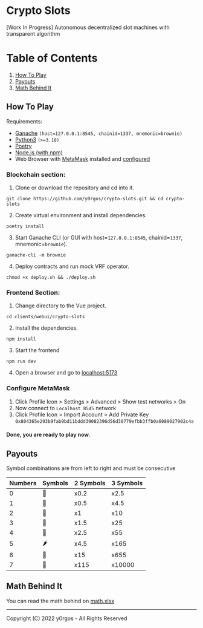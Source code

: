 # Crypto Slots
[Work In Progress] Autonomous decentralized slot machines with transparent algorithm

# Table of Contents
1. [How To Play](#how-to-play)
2. [Payouts](#payouts)
3. [Math Behind It](#math-behind-it)


## How To Play

Requirements:
- [Ganache]() ```(host=127.0.0.1:8545, chainid=1337, mnemonic=brownie)``` 
- [Python3]() ```(>=3.10)```
- [Poetry]()
- [Node.js (with npm)]()
- Web Browser with [MetaMask]() installed and [configured](#configure-metamask)

### Blockchain section:

1. Clone or download the repository and cd into it.
```
git clone https://github.com/y0rgos/crypto-slots.git && cd crypto-slots
```
2. Create virtual environment and install dependencies.
```
poetry install
```
3. Start Ganache CLI (or GUI with host=```127.0.0.1:8545```, chainid=```1337```, mnemonic=```brownie```).
```
ganache-cli -m brownie
```
4. Deploy contracts and run mock VRF operator.
```
chmod +x deploy.sh && ./deploy.sh
```

### Frontend Section:
1. Change directory to the Vue project.
```
cd clients/webui/crypto-slots
```
2. Install the dependencies.
```
npm install
```
3. Start the frontend
```
npm run dev
```
4. Open a browser and go to [localhost:5173](http://localhost:5173/)

### Configure MetaMask

1. Click Profile Icon > Settings > Advanced > Show test networks > On
2. Now connect to ```Localhost 8545``` network
3. Click Profile Icon > Import Account > Add Private Key ```0x804365e293b9fab9bd11bddd39082396d56d30779efbb3ffb0a6089027902c4a```

#### Done, you are ready to play now.

## Payouts
Symbol combinations are from left to right and must be consecutive

| Numbers | Symbols | 2 Symbols | 3 Symbols |
| ------- | --------| --------- |-----------|
| 0       | 🍋       | x0.2      | x2.5      |
| 1       | 🍇       | x0.5      | x4.5      |
| 2       | 🍉       | x1        | x10       |
| 3       | 🍓       | x1.5      | x25       |
| 4       | 🍒       | x2.5      | x55       |
| 5       | 🌶️       | x4.5      | x165      |
| 6       | 🍌       | x15       | x655      |
| 7       | 🍄       | x115      | x10000    |

## Math Behind It
You can read the math behind on [math.xlsx](math.xlsx)



---

Copyright (C) 2022 y0rgos - All Rights Reserved
